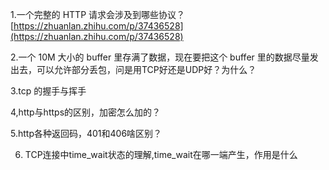1.一个完整的 HTTP 请求会涉及到哪些协议？
[https://zhuanlan.zhihu.com/p/37436528](https://zhuanlan.zhihu.com/p/37436528)

2.一个 10M 大小的 buffer 里存满了数据，现在要把这个 buffer 里的数据尽量发出去，可以允许部分丢包，问是用TCP好还是UDP好？为什么？

3.tcp 的握手与挥手

4,http与https的区别，加密怎么加的？

5.http各种返回码，401和406啥区别？

6. TCP连接中time_wait状态的理解,time_wait在哪一端产生，作用是什么